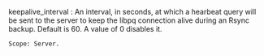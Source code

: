 keepalive_interval
:   An interval, in seconds, at which a hearbeat query will be sent to the
    server to keep the libpq connection alive during an Rsync backup. Default
    is 60. A value of 0 disables it.

    Scope: Server.